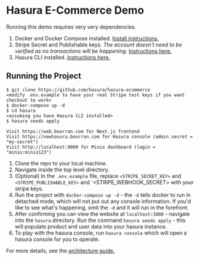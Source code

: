 # Hasura E-Commerce Demo

Running this demo requires very very dependencies.

1. Docker and Docker Compose installed. [Install instructions.](https://docs.docker.com/get-docker/)
2. Stripe Secret and Publishable keys. _The account doesn't need to be verified as no transactions will be happening._ [Instructions here.](https://stripe.com/docs/keys)
3. Hasura CLI installed. [Instructions here.](https://hasura.io/docs/latest/graphql/core/hasura-cli/install-hasura-cli.html)

## Running the Project

```sh-session
$ git clone https://github.com/hasura/hasura-ecommerce
<modify .env.example to have your real Stripe test keys if you want checkout to work>
$ docker-compose up -d
$ cd hasura
<assuming you have Hasura CLI installed>
$ hasura seeds apply

Visit https://web.boorran.com for Next.js frontend
Visit https://newhasura.boorran.com for Hasura console (admin secret = "my-secret")
Visit http://localhost:9000 for Minio dashboard (login = "minio:minio123")
```

1. Clone the repo to your local machine.
2. Navigate inside the top level directory.
3. (Optional) In the `.env.example` file, replace `<STRIPE_SECRET_KEY>` and `<STRIPE_PUBLISHABLE_KEY>` and `<STRIPE_WEBHOOK_SECRET> with your stripe keys.
4. Run the project with `docker-compose up -d` - the `-d` tells docker to run in detached mode, which will not put out any console information. If you'd like to see what's happening, omit the `-d` and it will run in the forefront.
5. After confirming you can view the website at `localhost:3000` - navigate into the `hasura` directory. Run the command `hasura seeds apply` - this will populate product and user data into your hasura instance.
6. To play with the hasura console, run `hasura console` which will open a hasura console for you to operate.

For more details, see the [architecture guide.](Architecture.md)
